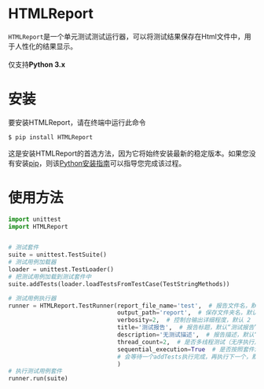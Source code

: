 # HTMLReport

`HTMLReport`是一个单元测试测试运行器，可以将测试结果保存在Html文件中，用于人性化的结果显示。<br><br>仅支持**Python 3.x**


# 安装
要安装HTMLReport，请在终端中运行此命令
```py
$ pip install HTMLReport
```
这是安装HTMLReport的首选方法，因为它将始终安装最新的稳定版本。如果您没有安装[pip](https://pip.pypa.io/)，则该[Python安装指南](http://docs.python-guide.org/en/latest/starting/installation/ "Python安装指南")可以指导您完成该过程。

# 使用方法
```py
import unittest
import HTMLReport


# 测试套件
suite = unittest.TestSuite()
# 测试用例加载器
loader = unittest.TestLoader()
# 把测试用例加载到测试套件中
suite.addTests(loader.loadTestsFromTestCase(TestStringMethods))

# 测试用例执行器
runner = HTMLReport.TestRunner(report_file_name='test',  # 报告文件名，默认“test”
                               output_path='report',  # 保存文件夹名，默认“report”
                               verbosity=2,  # 控制台输出详细程度，默认 2
                               title='测试报告',  # 报告标题，默认“测试报告”
                               description='无测试描述',  # 报告描述，默认“无测试描述”
                               thread_count=2,  # 是否多线程测试（无序执行），默认 1
                               sequential_execution=True  # 是否按照套件添加(addTests)顺序执行，
                               # 会等待一个addTests执行完成，再执行下一个，默认 False
                               )
# 执行测试用例套件
runner.run(suite)
```
